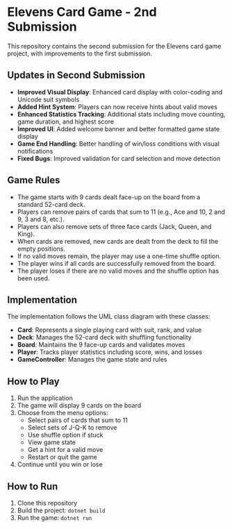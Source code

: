 # Elevens Card Game - 2nd Submission

This repository contains the second submission for the Elevens card game project, with improvements to the first submission.

## Updates in Second Submission

- **Improved Visual Display**: Enhanced card display with color-coding and Unicode suit symbols
- **Added Hint System**: Players can now receive hints about valid moves
- **Enhanced Statistics Tracking**: Additional stats including move counting, game duration, and highest score
- **Improved UI**: Added welcome banner and better formatted game state display
- **Game End Handling**: Better handling of win/loss conditions with visual notifications
- **Fixed Bugs**: Improved validation for card selection and move detection

## Game Rules

- The game starts with 9 cards dealt face-up on the board from a standard 52-card deck.
- Players can remove pairs of cards that sum to 11 (e.g., Ace and 10, 2 and 9, 3 and 8, etc.).
- Players can also remove sets of three face cards (Jack, Queen, and King).
- When cards are removed, new cards are dealt from the deck to fill the empty positions.
- If no valid moves remain, the player may use a one-time shuffle option.
- The player wins if all cards are successfully removed from the board.
- The player loses if there are no valid moves and the shuffle option has been used.

## Implementation

The implementation follows the UML class diagram with these classes:
- **Card**: Represents a single playing card with suit, rank, and value
- **Deck**: Manages the 52-card deck with shuffling functionality
- **Board**: Maintains the 9 face-up cards and validates moves
- **Player**: Tracks player statistics including score, wins, and losses
- **GameController**: Manages the game state and rules

## How to Play

1. Run the application
2. The game will display 9 cards on the board
3. Choose from the menu options:
   - Select pairs of cards that sum to 11
   - Select sets of J-Q-K to remove
   - Use shuffle option if stuck
   - View game state
   - Get a hint for a valid move
   - Restart or quit the game
4. Continue until you win or lose

## How to Run

1. Clone this repository
2. Build the project: `dotnet build`
3. Run the game: `dotnet run`